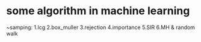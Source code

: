 # some algorithm in machine learning
  ~samping:
    1.lcg
    2.box_muller
    3.rejection
    4.importance
    5.SIR
    6.MH & random walk
